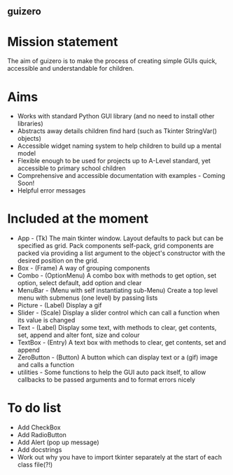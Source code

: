 ## guizero

# Mission statement
The aim of guizero is to make the process of creating simple GUIs quick, accessible and understandable for children.

# Aims
* Works with standard Python GUI library (and no need to install other libraries)
* Abstracts away details children find hard (such as Tkinter StringVar() objects)
* Accessible widget naming system to help children to build up a mental model
* Flexible enough to be used for projects up to A-Level standard, yet accessible to primary school children
* Comprehensive and accessible documentation with examples - Coming Soon!
* Helpful error messages

# Included at the moment
* App - (Tk) The main tkinter window. Layout defaults to pack but can be specified as grid. Pack components self-pack, grid components are packed via providing a list argument to the object's constructor with the desired position on the grid.
* Box - (Frame) A way of grouping components
* Combo - (OptionMenu) A combo box with methods to get option, set option, select default, add option and clear
* MenuBar - (Menu with self instantiating sub-Menu) Create a top level menu with submenus (one level) by passing lists
* Picture - (Label) Display a gif
* Slider - (Scale) Display a slider control which can call a function when its value is changed
* Text - (Label) Display some text, with methods to clear, get contents, set, append and alter font, size and colour
* TextBox - (Entry) A text box with methods to clear, get contents, set and append
* ZeroButton - (Button) A button which can display text or a (gif) image and calls a function
* utilities - Some functions to help the GUI auto pack itself, to allow callbacks to be passed arguments and to format errors nicely

# To do list
* Add CheckBox 
* Add RadioButton
* Add Alert (pop up message)
* Add docstrings
* Work out why you have to import tkinter separately at the start of each class file(?!)
